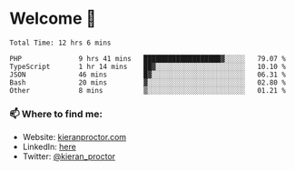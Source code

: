 # Welcome 🦘

<!--START_SECTION:waka-->

```text
Total Time: 12 hrs 6 mins

PHP              9 hrs 41 mins   ███████████████████▓░░░░░   79.07 %
TypeScript       1 hr 14 mins    ██▓░░░░░░░░░░░░░░░░░░░░░░   10.10 %
JSON             46 mins         █▓░░░░░░░░░░░░░░░░░░░░░░░   06.31 %
Bash             20 mins         ▓░░░░░░░░░░░░░░░░░░░░░░░░   02.80 %
Other            8 mins          ▒░░░░░░░░░░░░░░░░░░░░░░░░   01.21 %
```

<!--END_SECTION:waka-->

### 📫 Where to find me:

-   Website: [kieranproctor.com](https://kieranproctor.com/)
-   LinkedIn: [here](https://www.linkedin.com/in/kieran-proctor-086b5a159/)
-   Twitter: [@kieran_proctor](https://twitter.com/kieran_proctor)
